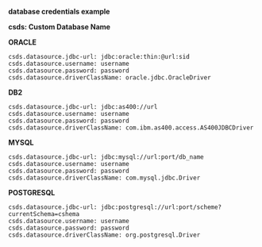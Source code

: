**database credentials example**

**csds: Custom Database Name**

**ORACLE**

```
csds.datasource.jdbc-url: jdbc:oracle:thin:@url:sid
csds.datasource.username: username
csds.datasource.password: password
csds.datasource.driverClassName: oracle.jdbc.OracleDriver
```

**DB2**

```
csds.datasource.jdbc-url: jdbc:as400://url
csds.datasource.username: username
csds.datasource.password: password
csds.datasource.driverClassName: com.ibm.as400.access.AS400JDBCDriver
```

**MYSQL**

```
csds.datasource.jdbc-url: jdbc:mysql://url:port/db_name
csds.datasource.username: username
csds.datasource.password: password
csds.datasource.driverClassName: com.mysql.jdbc.Driver
```
**POSTGRESQL**

```
csds.datasource.jdbc-url: jdbc:postgresql://url:port/scheme?currentSchema=cshema
csds.datasource.username: username
csds.datasource.password: password
csds.datasource.driverClassName: org.postgresql.Driver
```